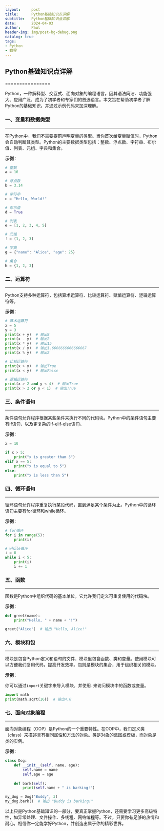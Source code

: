 ```yaml
---
layout:     post
title:      Python基础知识点详解
subtitle:   Python基础知识点详解
date:       2024-04-03
author:     Paul
header-img: img/post-bg-debug.png
catalog: true
tags:
- Python
- 教程
--- 
```


## Python基础知识点详解
================

Python，一种解释型、交互式、面向对象的编程语言，因其语法简洁、功能强大、应用广泛，成为了初学者和专家们的首选语言。本文旨在帮助初学者了解Python的基础知识，并通过示例代码来加深理解。

### 一、变量和数据类型
----------

在Python中，我们不需要提前声明变量的类型。当你首次给变量赋值时，Python会自动判断其类型。Python的主要数据类型包括：整数、浮点数、字符串、布尔值、列表、元组、字典和集合。

**示例**：


```python
# 整数
a = 10

# 浮点数
b = 3.14

# 字符串
c = "Hello, World!"

# 布尔值
d = True

# 列表
e = [1, 2, 3, 4, 5]

# 元组
f = (1, 2, 3)

# 字典
g = {"name": "Alice", "age": 25}

# 集合
h = {1, 2, 3}
```
### 二、运算符
------

Python支持多种运算符，包括算术运算符、比较运算符、赋值运算符、逻辑运算符等。

**示例**：


```python
# 算术运算符
x = 5
y = 3
print(x + y)  # 输出8
print(x - y)  # 输出2
print(x * y)  # 输出15
print(x / y)  # 输出1.6666666666666667
print(x % y)  # 输出2

# 比较运算符
print(x > y)  # 输出True
print(x < y)  # 输出False

# 逻辑运算符
print(x > 2 and y < 4)  # 输出True
print(x > 2 or y < 1)  # 输出True
```
### 三、条件语句
------

条件语句允许程序根据某些条件来执行不同的代码块。Python中的条件语句主要有if语句，以及更复杂的if-elif-else语句。

**示例**：


```python
x = 10

if x > 5:
    print("x is greater than 5")
elif x == 5:
    print("x is equal to 5")
else:
    print("x is less than 5")
```
### 四、循环语句
------

循环语句允许程序重复执行某段代码，直到满足某个条件为止。Python中的循环语句主要有for循环和while循环。

**示例**：


```python
# for循环
for i in range(5):
    print(i)

# while循环
i = 0
while i < 5:
    print(i)
    i += 1
```
### 五、函数
----

函数是Python中组织代码的基本单位，它允许我们定义可重复使用的代码块。

**示例**：


```python
def greet(name):
    print("Hello, " + name + "!")

greet("Alice")  # 输出 "Hello, Alice!"
```
### 六、模块和包
-------

模块是包含Python定义和语句的文件，模块里包含函数、类和变量。使用模块可以方便我们复用代码，提高开发效率。包则是模块的集合，用于组织相关的模块。

**示例**：

你可以通过`import`关键字来导入模块，并使用`.`来访问模块中的函数或变量。


```python
import math
print(math.sqrt(16))  # 输出4.0
```
### 七、面向对象编程
--------

面向对象编程（OOP）是Python的一个重要特性。在OOP中，我们定义类（class）来描述具有相同属性和方法的对象。类是对象的蓝图或模板，而对象是类的实例。

**示例**：


```python
class Dog:
    def __init__(self, name, age):
        self.name = name
        self.age = age
    
    def bark(self):
        print(self.name + " is barking!")

my_dog = Dog("Buddy", 3)
my_dog.bark()  # 输出 "Buddy is barking!"
```

以上只是Python基础知识的一部分，要真正掌握Python，还需要学习更多高级特性，如异常处理、文件操作、多线程、网络编程等。不过，只要你有足够的热情和耐心，相信你一定能学好Python，并创造出属于你的精彩世界。